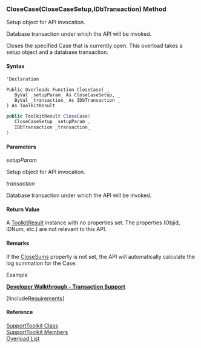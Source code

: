 ﻿### CloseCase(CloseCaseSetup,IDbTransaction) Method

Setup object for API invocation.

Database transaction under which the API will be invoked.

Closes the specified Case that is currently open. This overload takes a setup object and a database transaction.

#### Syntax

```vbnet
'Declaration

Public Overloads Function CloseCase( _
   ByVal _setupParam_ As CloseCaseSetup, _
   ByVal _transaction_ As IDbTransaction _
) As ToolkitResult
```

```csharp
public ToolkitResult CloseCase( 
   CloseCaseSetup _setupParam_,
   IDbTransaction _transaction_
)
```

#### Parameters

_setupParam_

Setup object for API invocation.

_transaction_

Database transaction under which the API will be invoked.

#### Return Value

A [ToolkitResult](FChoice.Toolkits.Clarify~FChoice.Toolkits.Clarify.ToolkitResult.md) instance with no properties set. The properties (Objid, IDNum, etc.) are not relevant to this API.

#### Remarks

If the [CloseSums](FChoice.Toolkits.Clarify~FChoice.Toolkits.Clarify.Support.CloseCaseSetup~CloseSums.md) property is not set, the API will automatically calculate the log summation for the Case.

Example

[**Developer Walkthrough - Transaction Support**](../articles/walkthroughs/transaction.md)

[!include[Requirements](../partials/requirements.md)]

#### Reference

[SupportToolkit Class](FChoice.Toolkits.Clarify~FChoice.Toolkits.Clarify.Support.SupportToolkit.md)  
[SupportToolkit Members](FChoice.Toolkits.Clarify~FChoice.Toolkits.Clarify.Support.SupportToolkit_members.md)  
[Overload List](FChoice.Toolkits.Clarify~FChoice.Toolkits.Clarify.Support.SupportToolkit~CloseCase.md)